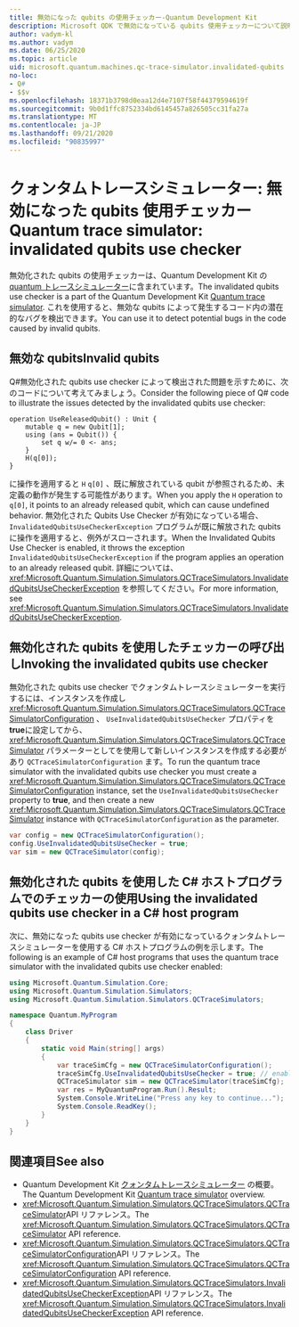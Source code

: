 ```yaml
---
title: 無効になった qubits の使用チェッカー-Quantum Development Kit
description: Microsoft QDK で無効になっている qubits 使用チェッカーについて説明します。これは、Quantum トレースシミュレーターを使用して、 Q# 無効な qubits のコードを確認します。
author: vadym-kl
ms.author: vadym
ms.date: 06/25/2020
ms.topic: article
uid: microsoft.quantum.machines.qc-trace-simulator.invalidated-qubits
no-loc:
- Q#
- $$v
ms.openlocfilehash: 18371b3798d0eaa12d4e7107f58f44379594619f
ms.sourcegitcommit: 9b0d1ffc8752334bd6145457a826505cc31fa27a
ms.translationtype: MT
ms.contentlocale: ja-JP
ms.lasthandoff: 09/21/2020
ms.locfileid: "90835997"
---
```

# <a name="quantum-trace-simulator-invalidated-qubits-use-checker"></a><span data-ttu-id="d84bb-103">クォンタムトレースシミュレーター: 無効になった qubits 使用チェッカー</span><span class="sxs-lookup"><span data-stu-id="d84bb-103">Quantum trace simulator: invalidated qubits use checker</span></span>

<span data-ttu-id="d84bb-104">無効化された qubits の使用チェッカーは、Quantum Development Kit の [quantum トレースシミュレーター](xref:microsoft.quantum.machines.qc-trace-simulator.intro)に含まれています。</span><span class="sxs-lookup"><span data-stu-id="d84bb-104">The invalidated qubits use checker is a part of the Quantum Development Kit [Quantum trace simulator](xref:microsoft.quantum.machines.qc-trace-simulator.intro).</span></span> <span data-ttu-id="d84bb-105">これを使用すると、無効な qubits によって発生するコード内の潜在的なバグを検出できます。</span><span class="sxs-lookup"><span data-stu-id="d84bb-105">You can use it to detect potential bugs in the code caused by invalid qubits.</span></span> 

## <a name="invalid-qubits"></a><span data-ttu-id="d84bb-106">無効な qubits</span><span class="sxs-lookup"><span data-stu-id="d84bb-106">Invalid qubits</span></span>

<span data-ttu-id="d84bb-107">Q#無効化された qubits use checker によって検出された問題を示すために、次のコードについて考えてみましょう。</span><span class="sxs-lookup"><span data-stu-id="d84bb-107">Consider the following piece of Q# code to illustrate the issues detected by the invalidated qubits use checker:</span></span>

```qsharp
operation UseReleasedQubit() : Unit {
    mutable q = new Qubit[1];
    using (ans = Qubit()) {
        set q w/= 0 <- ans;
    }
    H(q[0]);
}
```

<span data-ttu-id="d84bb-108">に操作を適用すると `H` `q[0]` 、既に解放されている qubit が参照されるため、未定義の動作が発生する可能性があります。</span><span class="sxs-lookup"><span data-stu-id="d84bb-108">When you apply the `H` operation to `q[0]`, it points to an already released qubit, which can cause undefined behavior.</span></span> <span data-ttu-id="d84bb-109">無効化された Qubits Use Checker が有効になっている場合、 `InvalidatedQubitsUseCheckerException` プログラムが既に解放された qubits に操作を適用すると、例外がスローされます。</span><span class="sxs-lookup"><span data-stu-id="d84bb-109">When the Invalidated Qubits Use Checker is enabled, it throws the exception `InvalidatedQubitsUseCheckerException` if the program applies an operation to an already released qubit.</span></span> <span data-ttu-id="d84bb-110">詳細については、 <xref:Microsoft.Quantum.Simulation.Simulators.QCTraceSimulators.InvalidatedQubitsUseCheckerException> を参照してください。</span><span class="sxs-lookup"><span data-stu-id="d84bb-110">For more information, see <xref:Microsoft.Quantum.Simulation.Simulators.QCTraceSimulators.InvalidatedQubitsUseCheckerException>.</span></span>

## <a name="invoking-the-invalidated-qubits-use-checker"></a><span data-ttu-id="d84bb-111">無効化された qubits を使用したチェッカーの呼び出し</span><span class="sxs-lookup"><span data-stu-id="d84bb-111">Invoking the invalidated qubits use checker</span></span>

<span data-ttu-id="d84bb-112">無効化された qubits use checker でクォンタムトレースシミュレーターを実行するには、インスタンスを作成し <xref:Microsoft.Quantum.Simulation.Simulators.QCTraceSimulators.QCTraceSimulatorConfiguration> 、 `UseInvalidatedQubitsUseChecker` プロパティを **true**に設定してから、 <xref:Microsoft.Quantum.Simulation.Simulators.QCTraceSimulators.QCTraceSimulator> パラメーターとしてを使用して新しいインスタンスを作成する必要があり `QCTraceSimulatorConfiguration` ます。</span><span class="sxs-lookup"><span data-stu-id="d84bb-112">To run the quantum trace simulator with the invalidated qubits use checker you must create a <xref:Microsoft.Quantum.Simulation.Simulators.QCTraceSimulators.QCTraceSimulatorConfiguration> instance, set the `UseInvalidatedQubitsUseChecker` property to **true**, and then create a new <xref:Microsoft.Quantum.Simulation.Simulators.QCTraceSimulators.QCTraceSimulator> instance with `QCTraceSimulatorConfiguration` as the parameter.</span></span> 

```csharp
var config = new QCTraceSimulatorConfiguration();
config.UseInvalidatedQubitsUseChecker = true;
var sim = new QCTraceSimulator(config);
```


## <a name="using-the-invalidated-qubits-use-checker-in-a-c-host-program"></a><span data-ttu-id="d84bb-113">無効化された qubits を使用した C# ホストプログラムでのチェッカーの使用</span><span class="sxs-lookup"><span data-stu-id="d84bb-113">Using the invalidated qubits use checker in a C# host program</span></span>

<span data-ttu-id="d84bb-114">次に、無効になった qubits use checker が有効になっているクォンタムトレースシミュレーターを使用する C# ホストプログラムの例を示します。</span><span class="sxs-lookup"><span data-stu-id="d84bb-114">The following is an example of C# host programs that uses the quantum trace simulator with the invalidated qubits use checker enabled:</span></span> 

```csharp
using Microsoft.Quantum.Simulation.Core;
using Microsoft.Quantum.Simulation.Simulators;
using Microsoft.Quantum.Simulation.Simulators.QCTraceSimulators;

namespace Quantum.MyProgram
{
    class Driver
    {
        static void Main(string[] args)
        {
            var traceSimCfg = new QCTraceSimulatorConfiguration();
            traceSimCfg.UseInvalidatedQubitsUseChecker = true; // enables UseInvalidatedQubitsUseChecker
            QCTraceSimulator sim = new QCTraceSimulator(traceSimCfg);
            var res = MyQuantumProgram.Run().Result;
            System.Console.WriteLine("Press any key to continue...");
            System.Console.ReadKey();
        }
    }
}
```

## <a name="see-also"></a><span data-ttu-id="d84bb-115">関連項目</span><span class="sxs-lookup"><span data-stu-id="d84bb-115">See also</span></span>

- <span data-ttu-id="d84bb-116">Quantum Development Kit [クォンタムトレースシミュレーター](xref:microsoft.quantum.machines.qc-trace-simulator.intro) の概要。</span><span class="sxs-lookup"><span data-stu-id="d84bb-116">The Quantum Development Kit [Quantum trace simulator](xref:microsoft.quantum.machines.qc-trace-simulator.intro) overview.</span></span>
- <span data-ttu-id="d84bb-117"><xref:Microsoft.Quantum.Simulation.Simulators.QCTraceSimulators.QCTraceSimulator>API リファレンス。</span><span class="sxs-lookup"><span data-stu-id="d84bb-117">The <xref:Microsoft.Quantum.Simulation.Simulators.QCTraceSimulators.QCTraceSimulator> API reference.</span></span>
- <span data-ttu-id="d84bb-118"><xref:Microsoft.Quantum.Simulation.Simulators.QCTraceSimulators.QCTraceSimulatorConfiguration>API リファレンス。</span><span class="sxs-lookup"><span data-stu-id="d84bb-118">The <xref:Microsoft.Quantum.Simulation.Simulators.QCTraceSimulators.QCTraceSimulatorConfiguration> API reference.</span></span>
- <span data-ttu-id="d84bb-119"><xref:Microsoft.Quantum.Simulation.Simulators.QCTraceSimulators.InvalidatedQubitsUseCheckerException>API リファレンス。</span><span class="sxs-lookup"><span data-stu-id="d84bb-119">The <xref:Microsoft.Quantum.Simulation.Simulators.QCTraceSimulators.InvalidatedQubitsUseCheckerException> API reference.</span></span>